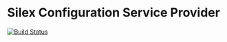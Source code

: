 # Silex Configuration Service Provider
[![Build Status](https://travis-ci.org/kabudu/silex-config-service-provider.svg)](https://travis-ci.org/kabudu/silex-config-service-provider)